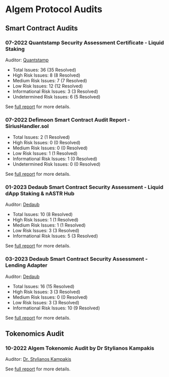 # Algem Protocol Audits

## Smart Contract Audits

### 07-2022 Quantstamp Security Assessment Certificate - Liquid Staking

Auditor: [Quantstamp](https://quantstamp.com/)

- Total Issues: 36 (35 Resolved)
- High Risk Issues: 8 (8 Resolved)
- Medium Risk Issues: 7 (7 Resolved)
- Low Risk Issues: 12 (12 Resolved)
- Informational Risk Issues: 3 (3 Resolved)
- Undetermined Risk Issues: 6 (5 Resolved)

See [full report](Quantstamp%20Security%20Assessment%20Certificate%20-%20Liquid%20Staking.pdf) for more details.

### 07-2022 Defimoon Smart Contract Audit Report - SiriusHandler.sol

- Total Issues: 2 (1 Resolved)
- High Risk Issues: 0 (0 Resolved)
- Medium Risk Issues: 0 (0 Resolved)
- Low Risk Issues: 1 (1 Resolved)
- Informational Risk Issues: 1 (0 Resolved)
- Undetermined Risk Issues: 0 (0 Resolved)

See [full report](Defimoon%20Smart%20Contract%20Audit%20Report%20-%20SiriusHandler.sol.pdf) for more details.

### 01-2023 Dedaub Smart Contract Security Assessment - Liquid dApp Staking & nASTR Hub

Auditor: [Dedaub](https://dedaub.com/)

- Total Issues: 10 (8 Resolved)
- High Risk Issues: 1 (1 Resolved)
- Medium Risk Issues: 1 (1 Resolved)
- Low Risk Issues: 3 (3 Resolved)
- Informational Risk Issues: 5 (3 Resolved)

See [full report](Dedaub%20Smart%20Contract%20Security%20Assessment%20-%20Liquid%20dApp%20Staking%20%26%20nASTR%20Hub.pdf) for more details.

### 03-2023 Dedaub Smart Contract Security Assessment - Lending Adapter

Auditor: [Dedaub](https://dedaub.com/)

- Total Issues: 16 (15 Resolved)
- High Risk Issues: 3 (3 Resolved)
- Medium Risk Issues: 0 (0 Resolved)
- Low Risk Issues: 3 (3 Resolved)
- Informational Risk Issues: 10 (9 Resolved)

See [full report](Dedaub%20Smart%20Contract%20Security%20Assessment%20-%20Lending%20Adapter.pdf) for more details.

## Tokenomics Audit

### 10-2022 Algem Tokenomic Audit by Dr Stylianos Kampakis 

Auditor: [Dr. Stylianos Kampakis](https://www.linkedin.com/in/dr-stylianos-kampakis)

See [full report](Algem%20Tokenomic%20Audit%20by%20Dr%20Stylianos%20Kampakis.pdf) for more details.
